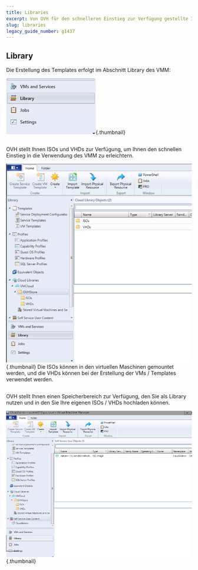 ```yaml
---
title: Libraries
excerpt: Von OVH für den schnelleren Einstieg zur Verfügung gestellte Inhalte
slug: libraries
legacy_guide_number: g1437
---
```



## Library
Die Erstellung des Templates erfolgt im Abschnitt Library des VMM:

![](images/img_1966.jpg){.thumbnail}


## 
OVH stellt Ihnen ISOs und VHDs zur Verfügung, um Ihnen den schnellen Einstieg in die Verwendung des VMM zu erleichtern.

![](images/img_1974.jpg){.thumbnail}
Die ISOs können in den virtuellen Maschinen gemountet werden, und die VHDs können bei der Erstellung der VMs / Templates verwendet werden.


## 
OVH stellt Ihnen einen Speicherbereich zur Verfügung, den Sie als Library nutzen und in den Sie Ihre eigenen ISOs / VHDs hochladen können.

![](images/img_1975.jpg){.thumbnail}

